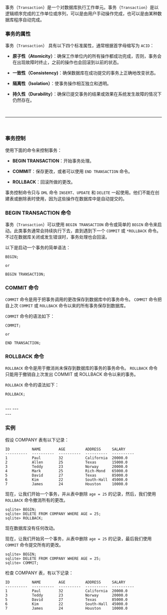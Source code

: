 事务（``Transaction``）是一个对数据库执行工作单元。事务（``Transaction``）是以逻辑顺序完成的工作单位或序列，可以是由用户手动操作完成，也可以是由某种数据库程序自动完成。


### 事务的属性

事务（``Transaction``） 具有以下四个标准属性，通常根据首字母缩写为 ``ACID``：

* **原子性（Atomicity）**：确保工作单位内的所有操作都成功完成，否则，事务会在出现故障时终止，之前的操作也会回滚到以前的状态。

* **一致性（Consistency)**：确保数据库在成功提交的事务上正确地改变状态。

* **隔离性（Isolation）**：使事务操作相互独立和透明。

* **持久性（Durability）**：确保已提交事务的结果或效果在系统发生故障的情况下仍然存在。


<br>
<hr>
<br>


### 事务控制

使用下面的命令来控制事务：

* **BEGIN TRANSACTION**：开始事务处理。

* **COMMIT**：保存更改，或者可以使用 ``END TRANSACTION`` 命令。

* **ROLLBACK**：回滚所做的更改。

事务控制命令只与 ``DML`` 命令 ``INSERT``、``UPDATE`` 和 ``DELETE`` 一起使用。他们不能在创建表或删除表时使用，因为这些操作在数据库中是自动提交的。


### BEGIN TRANSACTION 命令

事务（``Transaction``）可以使用 ``BEGIN TRANSACTION`` 命令或简单的 ``BEGIN`` 命令来启动。此类事务通常会持续执行下去，直到遇到下一个 ``COMMIT`` 或 ``*ROLLBACK`` 命令。不过在数据库关闭或发生错误时，事务处理也会回滚。

以下是启动一个事务的简单语法：
```
BEGIN;

or 

BEGIN TRANSACTION;
```

### COMMIT 命令

``COMMIT`` 命令是用于把事务调用的更改保存到数据库中的事务命令。
``COMMIT`` 命令把自上次 ``COMMIT`` 或 ``ROLLBACK`` 命令以来的所有事务保存到数据库。

``COMMIT`` 命令的语法如下：
```
COMMIT;

or

END TRANSACTION;
```

### ROLLBACK 命令

``ROLLBACK`` 命令是用于撤消尚未保存到数据库的事务的事务命令。
``ROLLBACK`` 命令只能用于撤销自上次发出 COMMIT 或 ROLLBACK 命令以来的事务。

``ROLLBACK`` 命令的语法如下：
```
ROLLBACK;
```

<br>
---
---
<br>
---

### 实例

假设 COMPANY 表有以下记录：
```
ID          NAME        AGE         ADDRESS     SALARY
----------  ----------  ----------  ----------  ----------
1           Paul        32          California  20000.0
2           Allen       25          Texas       15000.0
3           Teddy       23          Norway      20000.0
4           Mark        25          Rich-Mond   65000.0
5           David       27          Texas       85000.0
6           Kim         22          South-Hall  45000.0
7           James       24          Houston     10000.0
```

现在，让我们开始一个事务，并从表中删除 ``age = 25`` 的记录，然后，我们使用 ``ROLLBACK`` 命令撤消所有的更改。
```
sqlite> BEGIN;
sqlite> DELETE FROM COMPANY WHERE AGE = 25;
sqlite> ROLLBACK;
```

现在数据库没有任何改动。

现在，让我们开始另一个事务，从表中删除 ``age = 25`` 的记录，最后我们使用 ``COMMIT`` 命令提交所有的更改。
```
sqlite> BEGIN;
sqlite> DELETE FROM COMPANY WHERE AGE = 25;
sqlite> COMMIT;
```

检查 COMPANY 表，有以下记录：
```
ID          NAME        AGE         ADDRESS     SALARY
----------  ----------  ----------  ----------  ----------
1           Paul        32          California  20000.0
3           Teddy       23          Norway      20000.0
5           David       27          Texas       85000.0
6           Kim         22          South-Hall  45000.0
7           James       24          Houston     10000.0
```
